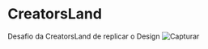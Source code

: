 # CreatorsLand
Desafio da CreatorsLand de replicar o Design ![Capturar](https://github.com/gustavohdo/CreatorsLand/assets/23175018/7a0a6a66-a83a-4e9d-9484-7ecd38563b74)
